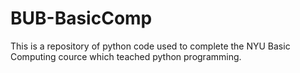 # BUB-BasicComp
This is a repository of python code used to complete the NYU Basic Computing cource which teached python programming.
